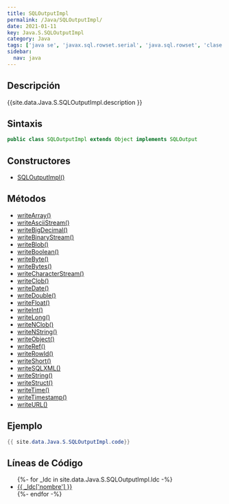 ```yaml
---
title: SQLOutputImpl
permalink: /Java/SQLOutputImpl/
date: 2021-01-11
key: Java.S.SQLOutputImpl
category: Java
tags: ['java se', 'javax.sql.rowset.serial', 'java.sql.rowset', 'clase java', 'Java 1.5']
sidebar: 
  nav: java
---
```


## Descripción
{{site.data.Java.S.SQLOutputImpl.description }}

## Sintaxis
~~~java
public class SQLOutputImpl extends Object implements SQLOutput
~~~

## Constructores
* [SQLOutputImpl()](/Java/SQLOutputImpl/SQLOutputImpl/)

## Métodos
* [writeArray()](/Java/SQLOutputImpl/writeArray)
* [writeAsciiStream()](/Java/SQLOutputImpl/writeAsciiStream)
* [writeBigDecimal()](/Java/SQLOutputImpl/writeBigDecimal)
* [writeBinaryStream()](/Java/SQLOutputImpl/writeBinaryStream)
* [writeBlob()](/Java/SQLOutputImpl/writeBlob)
* [writeBoolean()](/Java/SQLOutputImpl/writeBoolean)
* [writeByte()](/Java/SQLOutputImpl/writeByte)
* [writeBytes()](/Java/SQLOutputImpl/writeBytes)
* [writeCharacterStream()](/Java/SQLOutputImpl/writeCharacterStream)
* [writeClob()](/Java/SQLOutputImpl/writeClob)
* [writeDate()](/Java/SQLOutputImpl/writeDate)
* [writeDouble()](/Java/SQLOutputImpl/writeDouble)
* [writeFloat()](/Java/SQLOutputImpl/writeFloat)
* [writeInt()](/Java/SQLOutputImpl/writeInt)
* [writeLong()](/Java/SQLOutputImpl/writeLong)
* [writeNClob()](/Java/SQLOutputImpl/writeNClob)
* [writeNString()](/Java/SQLOutputImpl/writeNString)
* [writeObject()](/Java/SQLOutputImpl/writeObject)
* [writeRef()](/Java/SQLOutputImpl/writeRef)
* [writeRowId()](/Java/SQLOutputImpl/writeRowId)
* [writeShort()](/Java/SQLOutputImpl/writeShort)
* [writeSQLXML()](/Java/SQLOutputImpl/writeSQLXML)
* [writeString()](/Java/SQLOutputImpl/writeString)
* [writeStruct()](/Java/SQLOutputImpl/writeStruct)
* [writeTime()](/Java/SQLOutputImpl/writeTime)
* [writeTimestamp()](/Java/SQLOutputImpl/writeTimestamp)
* [writeURL()](/Java/SQLOutputImpl/writeURL)

## Ejemplo
~~~java
{{ site.data.Java.S.SQLOutputImpl.code}}
~~~

## Líneas de Código
<ul>
{%- for _ldc in site.data.Java.S.SQLOutputImpl.ldc -%}
   <li>
       <a href="{{_ldc['url'] }}">{{ _ldc['nombre'] }}</a>
   </li>
{%- endfor -%}
</ul>
